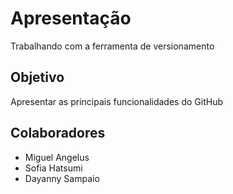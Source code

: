 # Apresentação
Trabalhando com a ferramenta de versionamento

## Objetivo

 Apresentar as principais funcionalidades do GitHub

 ## Colaboradores
* Miguel Angelus
* Sofia Hatsumi
* Dayanny Sampaio
 
